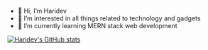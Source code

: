 - 👋 Hi, I’m Haridev
- 👀 I’m interested in all things related to technology and gadgets
- 🌱 I’m currently learning MERN stack web development
<!---
haridev-c/haridev-c is a ✨ special ✨ repository because its `README.md` (this file) appears on your GitHub profile.
You can click the Preview link to take a look at your changes.
--->

[![Haridev's GitHub stats](https://github-readme-stats.vercel.app/api?username=haridev-c)](https://github.com/anuraghazra/github-readme-stats)
